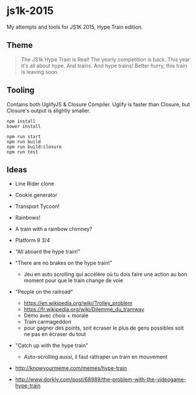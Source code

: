 js1k-2015
=========

My attempts and tools for JS1K 2015, Hype Train edition.

## Theme

> The JS1k Hype Train is Real!
> The yearly competition is back. This year it's all about hype. And trains. And hype trains! Better hurry, this train is leaving soon.

## Tooling

Contains both UglifyJS & Closure Compiler. Uglify is faster than Closure, but Closure's output is slightly smaller.

~~~
npm install
bower install

npm run start
npm run build
npm run build:closure
npm run test
~~~

## Ideas

- Line Rider clone
- Cookie generator
- Transport Tycoon!
- Rainbows!
- A train with a rainbow chimney?
- Platform 9 3/4

- "All aboard the hype train!"
- "There are no brakes on the hype train!"
    +  Jeu en auto scrolling qui accélère où tu dois faire une action au bon moment pour que le train change de voie
- "People on the railroad"
    + https://en.wikipedia.org/wiki/Trolley_problem
    + https://fr.wikipedia.org/wiki/Dilemme_du_tramway
    + Démo avec choix + morale
    + Train carmageddon
    + pour gagner des points, soit écraser le plus de gens possibles soit ne pas en écraser du tout
- "Catch up with the hype train"
    + Auto-scrolling aussi, il faut rattraper un train en mouvement

- http://knowyourmeme.com/memes/hype-train
- http://www.dorkly.com/post/68989/the-problem-with-the-videogame-hype-train
